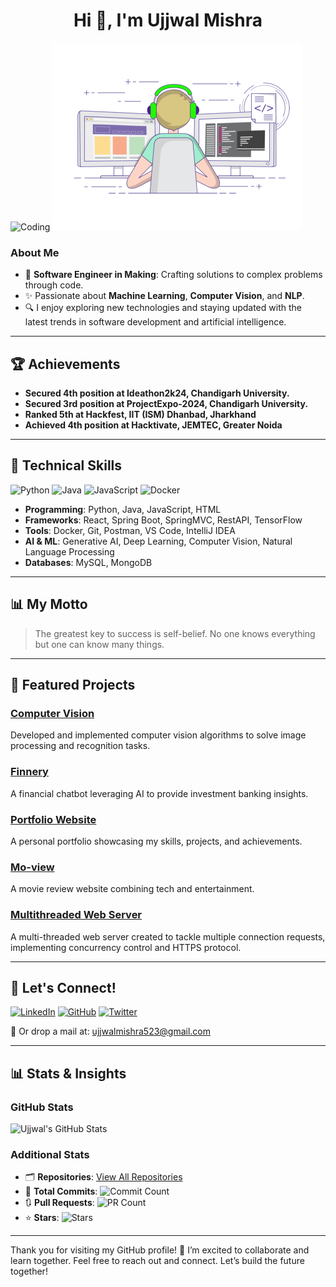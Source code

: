 <!-- Your title -->
<h1 align="center">Hi 👋, I'm Ujjwal Mishra</h1>

  <img alt="Coding" width="250" src="https://github.com/user-attachments/assets/366987be-b6e9-463c-9a02-2250eae1ca37">
  <img alt="Coding" width="400" src="https://raw.githubusercontent.com/devSouvik/devSouvik/master/gif3.gif">

### About Me  
- 🎨 **Software Engineer in Making**: Crafting solutions to complex problems through code.  
- ✨ Passionate about **Machine Learning**, **Computer Vision**, and **NLP**.  
- 🔍 I enjoy exploring new technologies and staying updated with the latest trends in software development and artificial intelligence.  

---

## 🏆 Achievements  

- **Secured 4th position at Ideathon2k24, Chandigarh University.**  
- **Secured 3rd position at ProjectExpo-2024, Chandigarh University.**  
- **Ranked 5th at Hackfest, IIT (ISM) Dhanbad, Jharkhand**  
- **Achieved 4th position at Hacktivate, JEMTEC, Greater Noida**  

---

## 🔧 Technical Skills  

![Python](https://img.shields.io/badge/-Python-3776AB?logo=python&logoColor=white&style=flat-square) ![Java](https://img.shields.io/badge/-Java-007396?logo=java&logoColor=white&style=flat-square) ![JavaScript](https://img.shields.io/badge/-JavaScript-F7DF1E?logo=javascript&logoColor=black&style=flat-square) ![Docker](https://img.shields.io/badge/-Docker-2496ED?logo=docker&logoColor=white&style=flat-square)  

- **Programming**: Python, Java, JavaScript, HTML  
- **Frameworks**: React, Spring Boot, SpringMVC, RestAPI, TensorFlow  
- **Tools**: Docker, Git, Postman, VS Code, IntelliJ IDEA  
- **AI & ML**: Generative AI, Deep Learning, Computer Vision, Natural Language Processing  
- **Databases**: MySQL, MongoDB  

---

## 📊 My Motto  

> The greatest key to success is self-belief. No one knows everything but one can know many things.  

---

## 🌟 Featured Projects  

### [Computer Vision](https://github.com/UjjwalMishra01/Computer-Vision)  
Developed and implemented computer vision algorithms to solve image processing and recognition tasks.  

### [Finnery](https://github.com/UjjwalMishra01/Finnery)  
A financial chatbot leveraging AI to provide investment banking insights.  

### [Portfolio Website](https://personal-portfolio-website-ymx9.vercel.app/)  
A personal portfolio showcasing my skills, projects, and achievements.  

### [Mo-view](https://github.com/UjjwalMishra01/Mo-view)  
A movie review website combining tech and entertainment.  

### [Multithreaded Web Server](https://github.com/UjjwalMishra01/Webservers)  
A multi-threaded web server created to tackle multiple connection requests, implementing concurrency control and HTTPS protocol.  

---

## 🔔 Let's Connect!  

[![LinkedIn](https://img.shields.io/badge/-LinkedIn-0A66C2?logo=linkedin&logoColor=white&style=flat-square)](https://www.linkedin.com/in/ujjwalm01) [![GitHub](https://img.shields.io/badge/-GitHub-181717?logo=github&logoColor=white&style=flat-square)](https://github.com/UjjwalMishra01) [![Twitter](https://img.shields.io/badge/-Twitter-1DA1F2?logo=twitter&logoColor=white&style=flat-square)](https://twitter.com/Ujjwalm101?t=75Q5SA_J0237HPuWoUM9rg&s=09)  

📩 Or drop a mail at: ujjwalmishra523@gmail.com  

---

## 📊 Stats & Insights  

### GitHub Stats  
![Ujjwal's GitHub Stats](https://github-readme-stats.vercel.app/api?username=UjjwalMishra01&show_icons=true&theme=radical)  

### Additional Stats  
- 🗂️ **Repositories**: [View All Repositories](https://github.com/UjjwalMishra01?tab=repositories)  
- 📄 **Total Commits**: ![Commit Count](https://img.shields.io/badge/Commits-1000+-green?style=flat-square)  
- 🔃 **Pull Requests**: ![PR Count](https://img.shields.io/badge/Pull%20Requests-50+-blue?style=flat-square)  
- ⭐ **Stars**: ![Stars](https://img.shields.io/badge/Stars-200+-yellow?style=flat-square)  

---

Thank you for visiting my GitHub profile! 🚀 I’m excited to collaborate and learn together. Feel free to reach out and connect. Let’s build the future together!  
